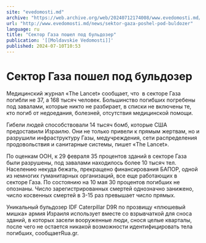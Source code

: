 ```yaml
---
site: "evedomosti.md"
archive: "https://web.archive.org/web/20240712174008/www.evedomosti.md/news/sektor-gaza-poshel-pod-buldozer"
url: "http://www.evedomosti.md/news/sektor-gaza-poshel-pod-buldozer"
language: ru
title: "Сектор Газа пошел под бульдозер"
publication: '[[Moldavskie Vedomosti]]'
published: 2024-07-10T10:53
---
```


# Сектор Газа пошел под бульдозер

Медицинский журнал «The Lancet» сообщает, что  в секторе Газа погибли не 37, а 168 тысяч человек. Большинство погибших погребены под завалами, которые никто не разбирает, в списки не включены те, кто погиб от недоедания, болезней, отсутствия медицинской помощи.

Гибели людей способствовали 14 тысяч бомб, которые США предоставили Израилю. Они не только привели к прямым жертвам, но и разрушили инфраструктуру Газы, медучреждения, сети распределения продовольствия и санитарные системы, пишет «The Lancet».

По оценкам ООН, к 29 февраля 35 процентов зданий в секторе Газа были разрушены, под завалами находилось более 10 тысяч тел. Населению некуда бежать, прекращено финансирования БАПОР, одной из немногих гуманитарных организаций, все еще работающих в секторе Газа. По состоянию на 10 мая 30 процентов погибших не опознаны. Число зарегистрированных смертей однозначно занижено, число косвенных смертей в 3-15 раз превышает число прямых.

Уникальный бульдозер IDF Caterpillar D9R по прозвищу «плюшевый мишка» армия Израиля использует вместе со взрывчаткой для сноса зданий, в которых засели вооруженные люди, снося целые кварталы, после чего не остается никакой возможности идентифицировать тела погибших, сообщаетRua.gr.